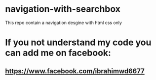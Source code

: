 # navigation-with-searchbox
This repo contain a navigation desgine with html css only
# If you not understand my code you can add me on facebook:
## https://www.facebook.com/ibrahimwd6677
